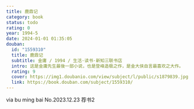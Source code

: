 ```yaml
---
title: 鹿鼎记
category: book
status: todo
rating: 0
year: 1994-5
date: 2024-01-01 01:35:05
douban:
  id: "1559310"
  title: 鹿鼎记
  subtitle: 金庸 / 1994 / 生活·读书·新知三联书店
  intro: 这是金庸先生最後一部小说，也是登峰造极之作，是金大侠自言最喜欢之大作。          这部小说讲的是一个从小在扬州妓院长大的小孩韦小宝，他不会任何武功，却因机缘巧合闯入了江湖，并凭其绝伦机智周旋于江湖各大帮会、皇帝、朝臣之间并奉旨远征云南、俄罗斯之故事，书中充满精彩绝倒的对白及逆思考的事件，令人于捧腹之余更进一步深思其口才与机敏。
  rating: 9
  cover: https://img1.doubanio.com/view/subject/l/public/s1879839.jpg
  link: https://book.douban.com/subject/1559310/
---
```


via bu ming bai No.2023.12.23 荐书2
